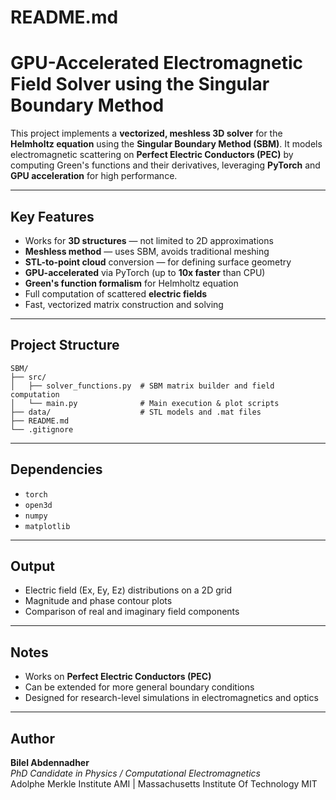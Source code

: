 # README.md

#  GPU-Accelerated Electromagnetic Field Solver using the Singular Boundary Method

This project implements a **vectorized, meshless 3D solver** for the **Helmholtz equation** using the **Singular Boundary Method (SBM)**. It models electromagnetic scattering on **Perfect Electric Conductors (PEC)** by computing Green's functions and their derivatives, leveraging **PyTorch** and **GPU acceleration** for high performance.

---

##  Key Features
- Works for **3D structures** — not limited to 2D approximations
- **Meshless method** — uses SBM, avoids traditional meshing
- **STL-to-point cloud** conversion — for defining surface geometry
- **GPU-accelerated** via PyTorch (up to **10x faster** than CPU)
- **Green's function formalism** for Helmholtz equation
- Full computation of scattered **electric fields**
- Fast, vectorized matrix construction and solving

---

##  Project Structure

```
SBM/
├── src/
│   ├── solver_functions.py  # SBM matrix builder and field computation
│   └── main.py              # Main execution & plot scripts 
├── data/                    # STL models and .mat files
├── README.md
└── .gitignore
```

---

## Dependencies
- `torch`
- `open3d`
- `numpy`
- `matplotlib`

---

## Output

- Electric field (Ex, Ey, Ez) distributions on a 2D grid
- Magnitude and phase contour plots
- Comparison of real and imaginary field components

---

## Notes

- Works on **Perfect Electric Conductors (PEC)**
- Can be extended for more general boundary conditions
- Designed for research-level simulations in electromagnetics and optics

---

## Author

**Bilel Abdennadher**  
_PhD Candidate in Physics / Computational Electromagnetics_  
Adolphe Merkle Institute AMI | Massachusetts Institute Of Technology MIT
